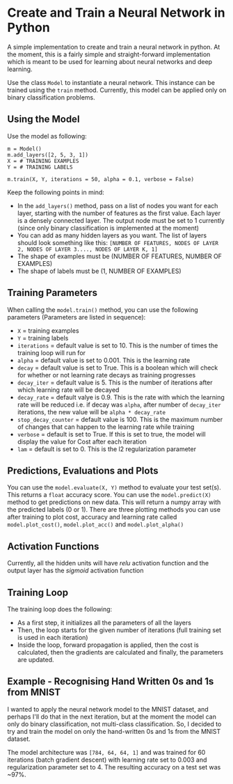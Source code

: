 # Create and Train a Neural Network in Python

A simple implementation to create and train a neural network in python. At the moment, this is a fairly simple and straight-forward implementation which is meant to be used for learning about neural networks and deep learning.

Use the class `Model` to instantiate a neural network. This instance can be trained using the `train` method. Currently, this model can be applied only on binary classification problems. 

## Using the Model

Use the model as following:
```
m = Model()
m.add_layers([2, 5, 3, 1])
X = # TRAINING EXAMPLES
Y = # TRAINING LABELS

m.train(X, Y, iterations = 50, alpha = 0.1, verbose = False)
```
Keep the following points in mind:

* In the `add_layers()` method, pass on a list of nodes you want for each layer, starting with the number of features as the first value. Each layer is a densely connected layer. The output node must be set to 1 currently (since only binary classification is implemented at the moment)
* You can add as many hidden layers as you want. The list of layers should look something like this: `[NUMBER OF FEATURES, NODES OF LAYER 2, NODES OF LAYER 3...., NODES OF LAYER K, 1]`
* The shape of examples must be (NUMBER OF FEATURES, NUMBER OF EXAMPLES)
* The shape of labels must be (1, NUMBER OF EXAMPLES)

## Training Parameters

When calling the `model.train()` method, you can use the following parameters (Parameters are listed in sequence):

* `X` = training examples
* `Y` = training labels
* `iterations` = default value is set to 10. This is the number of times the training loop will run for
* `alpha` = default value is set to 0.001. This is the learning rate
* `decay` = default value is set to True. This is a boolean which will check for whether or not learning rate decays as training progresses
* `decay_iter` = default value is 5. This is the number of iterations after which learning rate will be decayed
* `decay_rate` = default valye is 0.9. This is the rate with which the learning rate will be reduced i.e. if decay was `alpha`, after number of `decay_iter` iterations, the new value will be `alpha * decay_rate` 
* `stop_decay_counter` = default value is 100. This is the maximum number of changes that can happen to the learning rate while training
* `verbose` = default is set to True. If this is set to true, the model will display the value for Cost after each iteration
* `lam` = default is set to 0. This is the l2 regularization parameter

## Predictions, Evaluations and Plots

You can use the `model.evaluate(X, Y)` method to evaluate your test set(s). This returns a `float` accuracy score. You can use the `model.predict(X)` method to get predictions on new data. This will return a numpy array with the predicted labels (0 or 1). There are three plotting methods you can use after training to plot cost, accuracy and learning rate called `model.plot_cost()`, `model.plot_acc()` and `model.plot_alpha()`

## Activation Functions

Currently, all the hidden units will have *relu* activation function and the output layer has the *sigmoid* activation function

## Training Loop

The training loop does the following:

* As a first step, it initializes all the parameters of all the layers
* Then, the loop starts for the given number of iterations (full training set is used in each iteration)
* Inside the loop, forward propagation is applied, then the cost is calculated, then the gradients are calculated and finally, the parameters are updated.

## Example - Recognising Hand Written 0s and 1s from MNIST

I wanted to apply the neural network model to the MNIST dataset, and perhaps I'll do that in the next iteration, but at the moment the model can only do binary classification, not multi-class classification. So, I decided to try and train the model on only the hand-written 0s and 1s from the MNIST dataset.

The model architecture was `[784, 64, 64, 1]` and was trained for 60 iterations (batch gradient descent) with learning rate set to 0.003 and regularization parameter set to 4. The resulting accuracy on a test set was ~97%.
